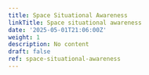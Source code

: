 ```yaml
---
title: Space Situational Awareness
linkTitle: Space situational awareness
date: '2025-05-01T21:06:00Z'
weight: 1
description: No content
draft: false
ref: space-situational-awareness
---
```


